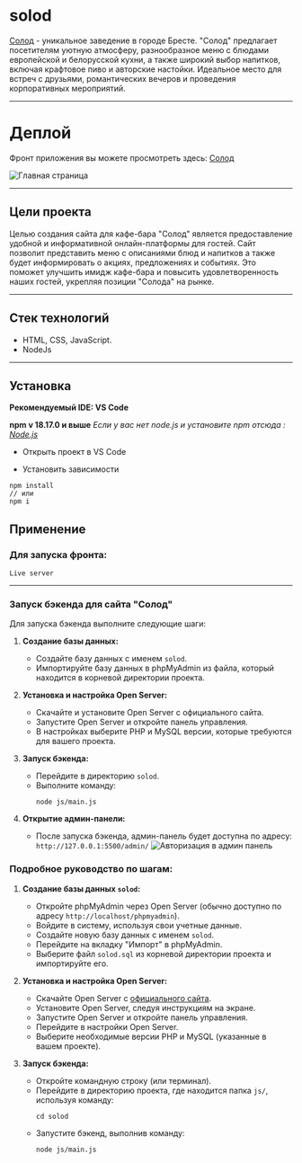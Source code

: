 # solod

[Солод](https://m-web-jan.github.io/solod/) - уникальное заведение в городе Бресте. "Солод" предлагает посетителям уютную атмосферу, разнообразное меню с блюдами европейской и белорусской кухни, а также широкий выбор напитков, включая крафтовое пиво и авторские настойки. Идеальное место для встреч с друзьями, романтических вечеров и проведения корпоративных мероприятий.

----

# Деплой
Фронт приложения вы можете просмотреть здесь:
[Солод](https://m-web-jan.github.io/solod/)

![Главная страница](./img/readme.png.png)


----
## Цели проекта

Целью создания сайта для кафе-бара "Солод" является предоставление удобной и информативной онлайн-платформы для гостей. Сайт позволит представить меню с описаниями блюд и напитков а также будет информировать о акциях, предложениях и событиях. Это поможет улучшить имидж кафе-бара и повысить удовлетворенность наших гостей, укрепляя позиции "Солода" на рынке.

----

## Стек технологий

* HTML, CSS, JavaScript.
* NodeJs

----

## Установка
**Рекомендуемый IDE: VS Code**

**npm v 18.17.0 и выше**
*Если у вас нет node.js и установите npm отсюда : [Node.js](https://nodejs.org/en/download)*

* Открыть проект в VS Code

* Установить зависимости
```
npm install
// или
npm i
```

## Применение
### Для запуска фронта:
```
Live server
```
---
### Запуск бэкенда для сайта "Солод"

Для запуска бэкенда выполните следующие шаги:

1. **Создание базы данных:**
   - Создайте базу данных с именем `solod`.
   - Импортируйте базу данных в phpMyAdmin из файла, который находится в корневой директории проекта.

2. **Установка и настройка Open Server:**
   - Скачайте и установите Open Server с официального сайта.
   - Запустите Open Server и откройте панель управления.
   - В настройках выберите PHP и MySQL версии, которые требуются для вашего проекта.

3. **Запуск бэкенда:**
   - Перейдите в директорию `solod`.
   - Выполните команду:
     ```
     node js/main.js
     ```

4. **Открытие админ-панели:**

   - После запуска бэкенда, админ-панель будет доступна по адресу:
   `http://127.0.0.1:5500/admin/`
   ![Авторизация в админ панель](./img/readme1.png.png)

### Подробное руководство по шагам:

1. **Создание базы данных `solod`:**
   - Откройте phpMyAdmin через Open Server (обычно доступно по адресу `http://localhost/phpmyadmin`).
   - Войдите в систему, используя свои учетные данные.
   - Создайте новую базу данных с именем `solod`.
   - Перейдите на вкладку "Импорт" в phpMyAdmin.
   - Выберите файл `solod.sql` из корневой директории проекта и импортируйте его.

2. **Установка и настройка Open Server:**
   - Скачайте Open Server с [официального сайта](https://ospanel.io/).
   - Установите Open Server, следуя инструкциям на экране.
   - Запустите Open Server и откройте панель управления.
   - Перейдите в настройки Open Server.
   - Выберите необходимые версии PHP и MySQL (указанные в вашем проекте).

3. **Запуск бэкенда:**
   - Откройте командную строку (или терминал).
   - Перейдите в директорию проекта, где находится папка `js/`, используя команду:
     ```
     cd solod
     ```
   - Запустите бэкенд, выполнив команду:
     ```
     node js/main.js
     ```